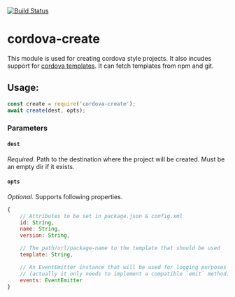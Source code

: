 <!--
#
# Licensed to the Apache Software Foundation (ASF) under one
# or more contributor license agreements.  See the NOTICE file
# distributed with this work for additional information
# regarding copyright ownership.  The ASF licenses this file
# to you under the Apache License, Version 2.0 (the
# "License"); you may not use this file except in compliance
# with the License.  You may obtain a copy of the License at
#
# http://www.apache.org/licenses/LICENSE-2.0
#
# Unless required by applicable law or agreed to in writing,
# software distributed under the License is distributed on an
# "AS IS" BASIS, WITHOUT WARRANTIES OR CONDITIONS OF ANY
#  KIND, either express or implied.  See the License for the
# specific language governing permissions and limitations
# under the License.
#
-->

[![Build Status](https://travis-ci.org/apache/cordova-create.svg?branch=master)](https://travis-ci.org/apache/cordova-create)

# cordova-create

This module is used for creating cordova style projects. It also incudes support for [cordova templates](http://cordova.apache.org/docs/en/latest/guide/cli/template.html). It can fetch templates from npm and git.

## Usage:

```js
const create = require('cordova-create');
await create(dest, opts);
```

### Parameters

#### `dest`
_Required_. Path to the destination where the project will be created. Must be an empty dir if it exists.

#### `opts`
_Optional_. Supports following properties.

```js
{
    // Attributes to be set in package.json & config.xml
    id: String,
    name: String,
    version: String,

    // The path/url/package-name to the template that should be used
    template: String,

    // An EventEmitter instance that will be used for logging purposes
    // (actually it only needs to implement a compatible `emit` method)
    events: EventEmitter
}
```
